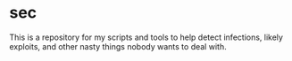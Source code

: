 # sec
This is a repository for my scripts and tools to help detect infections, likely exploits, and other nasty things nobody wants to deal with.
